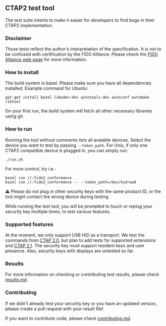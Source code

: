 ## CTAP2 test tool

The test suite intents to make it easier for developers to find bugs in their
CTAP2 implementation.

### Disclaimer
Those tests reflect the author's interpretation of the specification. It is not
to be confused with certification by the FIDO Alliance. Please check the
[FIDO Alliance web page](https://fidoalliance.org/) for more information.

### How to install

The build system is bazel. Please make sure you have all dependencies installed.
Example command for Ubuntu:

```shell
apt-get install bazel libudev-dev autotools-dev autoconf automake libtool
```

On your first run, the build system will fetch all other necessary libraries
using git.

### How to run

Running the tool without comments lists all avaiable devices. Select the device
you want to test by passing `--token_path`. For Unix, if only one CTAP2
compatible device is plugged in, you can simply run:

```shell
./run.sh
```

For more control, try i.e.:

```shell
bazel run //:fido2_conformance
bazel run //:fido2_conformance -- --token_path=/dev/hidraw0
```

:warning: Please do not plug in other security keys with the same product ID, or
the tool might contact the wrong device during testing.

While running the test tool, you will be prompted to touch or replug your
security key multiple times, to test various features.

### Supported features

At the moment, we only support USB HID as a transport. We test the commands from
[CTAP 2.0](https://fidoalliance.org/specs/fido-v2.0-ps-20190130/fido-client-to-authenticator-protocol-v2.0-ps-20190130.pdf),
but plan to add tests for supported extensions and
[CTAP 2.1](https://fidoalliance.org/specs/fido2/fido-client-to-authenticator-protocol-v2.1-rd-20191217.html).
The security key must support resident keys and user presence. Also, security
keys with displays are untested so far.

### Results

For more information on checking or contributing test results, please check
[results.md](docs/results.md).

### Contributing

If we didn't already test your security key or you have an updated version,
please create a pull request with your result file!

If you want to contribute code, please check
[contributing.md](docs/contributing.md).

